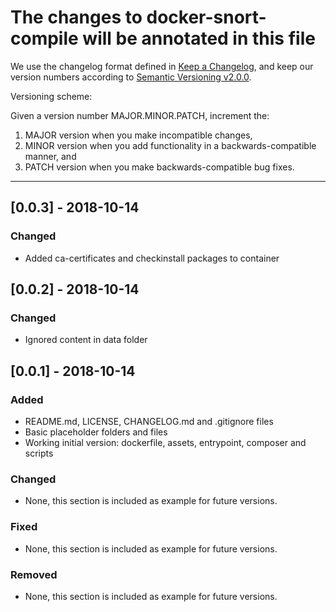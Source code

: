 # The changes to docker-snort-compile will be annotated in this file

We use the changelog format defined in [Keep a Changelog](https://keepachangelog.com/en/1.0.0/),
and keep our version numbers according to [Semantic Versioning v2.0.0](https://semver.org/spec/v2.0.0.html).

Versioning scheme:

Given a version number MAJOR.MINOR.PATCH, increment the:

1. MAJOR version when you make incompatible changes,
2. MINOR version when you add functionality in a backwards-compatible manner, and
3. PATCH version when you make backwards-compatible bug fixes.

---

## [0.0.3] - 2018-10-14
### Changed
- Added ca-certificates and checkinstall packages to container

## [0.0.2] - 2018-10-14
### Changed
- Ignored content in data folder

## [0.0.1] - 2018-10-14
### Added
- README.md, LICENSE, CHANGELOG.md and .gitignore files
- Basic placeholder folders and files
- Working initial version: dockerfile, assets, entrypoint, composer and scripts
### Changed
- None, this section is included as example for future versions.
### Fixed
- None, this section is included as example for future versions.
### Removed
- None, this section is included as example for future versions.
